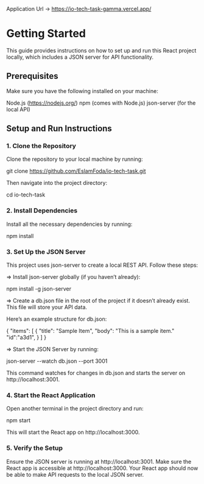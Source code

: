 
Application Url -> https://io-tech-task-gamma.vercel.app/


# Getting Started
This guide provides instructions on how to set up and run this React project locally, which includes a JSON server for API functionality.

## Prerequisites
Make sure you have the following installed on your machine:

Node.js (https://nodejs.org/)
npm (comes with Node.js)
json-server (for the local API)

## Setup and Run Instructions

### 1. Clone the Repository

Clone the repository to your local machine by running:

git clone https://github.com/EslamFoda/io-tech-task.git

Then navigate into the project directory:

cd io-tech-task

### 2. Install Dependencies
Install all the necessary dependencies by running:

npm install

### 3. Set Up the JSON Server
This project uses json-server to create a local REST API. Follow these steps:

=> Install json-server globally (if you haven’t already):

npm install -g json-server

=> Create a db.json file in the root of the project if it doesn’t already exist. This file will store your API data.

Here’s an example structure for db.json:

{
  "items": [
    {
      "title": "Sample Item",
      "body": "This is a sample item."
      "id":"a3d1",
    }
  ]
}

=> Start the JSON Server by running:

json-server --watch db.json --port 3001

This command watches for changes in db.json and starts the server on http://localhost:3001.

### 4. Start the React Application
Open another terminal in the project directory and run:

npm start

This will start the React app on http://localhost:3000.

### 5. Verify the Setup
Ensure the JSON server is running at http://localhost:3001.
Make sure the React app is accessible at http://localhost:3000.
Your React app should now be able to make API requests to the local JSON server.



